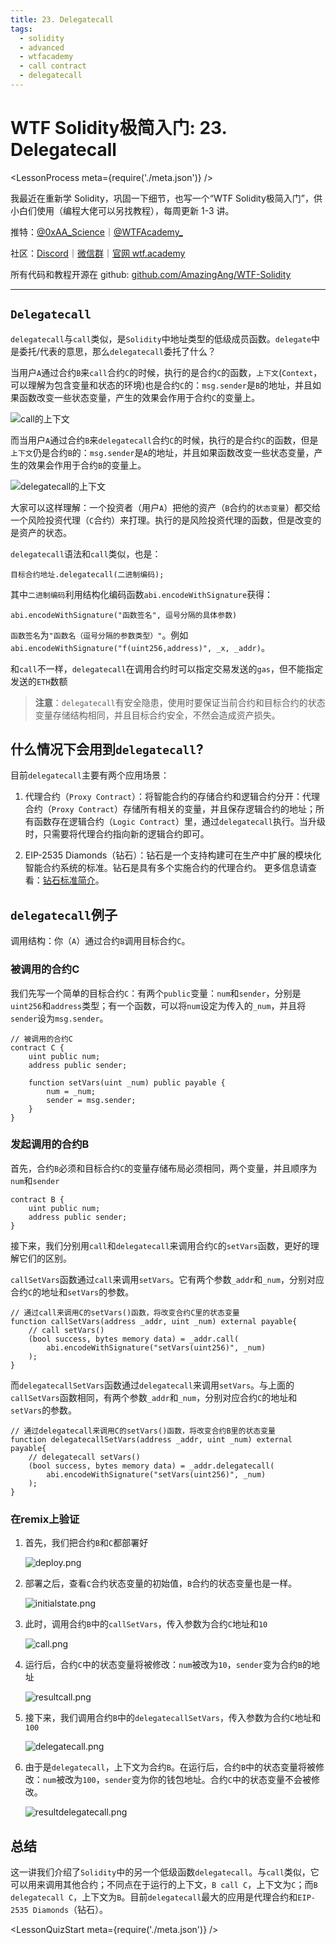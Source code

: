```yaml
---
title: 23. Delegatecall
tags:
  - solidity
  - advanced
  - wtfacademy
  - call contract
  - delegatecall
---
```


# WTF Solidity极简入门: 23. Delegatecall

<LessonProcess meta={require('./meta.json')} />

我最近在重新学 Solidity，巩固一下细节，也写一个“WTF Solidity极简入门”，供小白们使用（编程大佬可以另找教程），每周更新 1-3 讲。

推特：[@0xAA_Science](https://twitter.com/0xAA_Science)｜[@WTFAcademy_](https://twitter.com/WTFAcademy_)

社区：[Discord](https://discord.gg/5akcruXrsk)｜[微信群](https://docs.google.com/forms/d/e/1FAIpQLSe4KGT8Sh6sJ7hedQRuIYirOoZK_85miz3dw7vA1-YjodgJ-A/viewform?usp=sf_link)｜[官网 wtf.academy](https://wtf.academy)

所有代码和教程开源在 github: [github.com/AmazingAng/WTF-Solidity](https://github.com/AmazingAng/WTF-Solidity)

---

## `Delegatecall`

`delegatecall`与`call`类似，是`Solidity`中地址类型的低级成员函数。`delegate`中是委托/代表的意思，那么`delegatecall`委托了什么？

当用户`A`通过合约`B`来`call`合约`C`的时候，执行的是合约`C`的函数，`上下文`(`Context`，可以理解为包含变量和状态的环境)也是合约`C`的：`msg.sender`是`B`的地址，并且如果函数改变一些状态变量，产生的效果会作用于合约`C`的变量上。

![call的上下文](https://images.mirror-media.xyz/publication-images/VgMR533pA8WYtE5Lr65mQ.png?height=698&width=1860)

而当用户`A`通过合约`B`来`delegatecall`合约`C`的时候，执行的是合约`C`的函数，但是`上下文`仍是合约`B`的：`msg.sender`是`A`的地址，并且如果函数改变一些状态变量，产生的效果会作用于合约`B`的变量上。

![delegatecall的上下文](https://images.mirror-media.xyz/publication-images/JucQiWVixdlmJl6zHjCSI.png?height=702&width=1862)

大家可以这样理解：一个投资者（用户`A`）把他的资产（`B`合约的`状态变量`）都交给一个风险投资代理（`C`合约）来打理。执行的是风险投资代理的函数，但是改变的是资产的状态。

`delegatecall`语法和`call`类似，也是：

```solidity
目标合约地址.delegatecall(二进制编码);
```

其中`二进制编码`利用结构化编码函数`abi.encodeWithSignature`获得：

```solidity
abi.encodeWithSignature("函数签名", 逗号分隔的具体参数)
```

`函数签名`为`"函数名（逗号分隔的参数类型）"`。例如`abi.encodeWithSignature("f(uint256,address)", _x, _addr)`。

和`call`不一样，`delegatecall`在调用合约时可以指定交易发送的`gas`，但不能指定发送的`ETH`数额

> **注意**：`delegatecall`有安全隐患，使用时要保证当前合约和目标合约的状态变量存储结构相同，并且目标合约安全，不然会造成资产损失。

## 什么情况下会用到`delegatecall`?

目前`delegatecall`主要有两个应用场景：

1. 代理合约（`Proxy Contract`）：将智能合约的存储合约和逻辑合约分开：代理合约（`Proxy Contract`）存储所有相关的变量，并且保存逻辑合约的地址；所有函数存在逻辑合约（`Logic Contract`）里，通过`delegatecall`执行。当升级时，只需要将代理合约指向新的逻辑合约即可。

2. EIP-2535 Diamonds（钻石）：钻石是一个支持构建可在生产中扩展的模块化智能合约系统的标准。钻石是具有多个实施合约的代理合约。 更多信息请查看：[钻石标准简介](https://eip2535diamonds.substack.com/p/introduction-to-the-diamond-standard)。

## `delegatecall`例子

调用结构：你（`A`）通过合约`B`调用目标合约`C`。

### 被调用的合约C

我们先写一个简单的目标合约`C`：有两个`public`变量：`num`和`sender`，分别是`uint256`和`address`类型；有一个函数，可以将`num`设定为传入的`_num`，并且将`sender`设为`msg.sender`。

```solidity
// 被调用的合约C
contract C {
    uint public num;
    address public sender;

    function setVars(uint _num) public payable {
        num = _num;
        sender = msg.sender;
    }
}
```

### 发起调用的合约B

首先，合约`B`必须和目标合约`C`的变量存储布局必须相同，两个变量，并且顺序为`num`和`sender`

```solidity
contract B {
    uint public num;
    address public sender;
}
```

接下来，我们分别用`call`和`delegatecall`来调用合约`C`的`setVars`函数，更好的理解它们的区别。

`callSetVars`函数通过`call`来调用`setVars`。它有两个参数`_addr`和`_num`，分别对应合约`C`的地址和`setVars`的参数。

```solidity
// 通过call来调用C的setVars()函数，将改变合约C里的状态变量
function callSetVars(address _addr, uint _num) external payable{
    // call setVars()
    (bool success, bytes memory data) = _addr.call(
        abi.encodeWithSignature("setVars(uint256)", _num)
    );
}
```

而`delegatecallSetVars`函数通过`delegatecall`来调用`setVars`。与上面的`callSetVars`函数相同，有两个参数`_addr`和`_num`，分别对应合约`C`的地址和`setVars`的参数。

```solidity
// 通过delegatecall来调用C的setVars()函数，将改变合约B里的状态变量
function delegatecallSetVars(address _addr, uint _num) external payable{
    // delegatecall setVars()
    (bool success, bytes memory data) = _addr.delegatecall(
        abi.encodeWithSignature("setVars(uint256)", _num)
    );
}
```

### 在remix上验证

1. 首先，我们把合约`B`和`C`都部署好

    ![deploy.png](./img/23-1.png)
2. 部署之后，查看`C`合约状态变量的初始值，`B`合约的状态变量也是一样。

    ![initialstate.png](./img/23-2.png)
3. 此时，调用合约`B`中的`callSetVars`，传入参数为合约`C`地址和`10`

    ![call.png](./img/23-3.png)

4. 运行后，合约`C`中的状态变量将被修改：`num`被改为`10`，`sender`变为合约`B`的地址

    ![resultcall.png](./img/23-4.png)
5. 接下来，我们调用合约`B`中的`delegatecallSetVars`，传入参数为合约`C`地址和`100`

    ![delegatecall.png](./img/23-5.png)

6. 由于是`delegatecall`，上下文为合约`B`。在运行后，合约`B`中的状态变量将被修改：`num`被改为`100`，`sender`变为你的钱包地址。合约`C`中的状态变量不会被修改。

    ![resultdelegatecall.png](./img/23-6.png)

## 总结

这一讲我们介绍了`Solidity`中的另一个低级函数`delegatecall`。与`call`类似，它可以用来调用其他合约；不同点在于运行的上下文，`B call C`，上下文为`C`；而`B delegatecall C`，上下文为`B`。目前`delegatecall`最大的应用是代理合约和`EIP-2535 Diamonds`（钻石）。

<LessonQuizStart meta={require('./meta.json')} />
